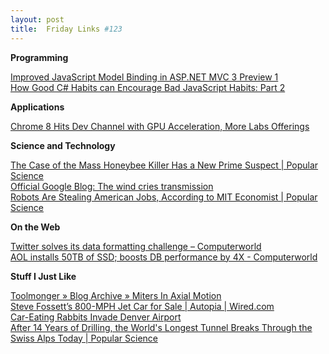 ```yaml
---
layout: post
title:  Friday Links #123
---
```

**Programming**

[Improved JavaScript Model Binding in ASP.NET MVC 3 Preview 1](http://www.dotnetcurry.com/ShowArticle.aspx?ID=587)   
[How Good C# Habits can Encourage Bad JavaScript Habits: Part 2 ](http://enterprisejquery.com/2010/10/how-good-c-habits-can-encourage-bad-javascript-habits-part-2/)

**Applications**

[Chrome 8 Hits Dev Channel with GPU Acceleration, More Labs Offerings ](http://lifehacker.com/5662730/chrome-8-hits-dev-channel-with-gpu-acceleration-more-labs-offerings)

**Science and Technology**

[The Case of the Mass Honeybee Killer Has a New Prime Suspect | Popular Science](http://www.popsci.com/science/article/2010-10/case-mass-honeybee-killer-has-been-solved)   
[Official Google Blog: The wind cries transmission](http://googleblog.blogspot.com/2010/10/wind-cries-transmission.html?utm_source=feedburner&utm_medium=feed&utm_campaign=Feed%3A+blogspot%2FMKuf+%28Official+Google+Blog%29)   
[Robots Are Stealing American Jobs, According to MIT Economist | Popular Science](http://www.popsci.com/technology/article/2010-10/robots-are-stealing-american-jobs-economists-say)

**On the Web**

[Twitter solves its data formatting challenge – Computerworld](http://www.computerworld.com/s/article/9191098/Twitter_solves_its_data_formatting_challenge?source=rss_news)   
[AOL installs 50TB of SSD; boosts DB performance by 4X - Computerworld](http://www.computerworld.com/s/article/9191079/AOL_installs_50TB_of_SSD_boosts_DB_performance_by_4X?source=rss_news)

**Stuff I Just Like**

[Toolmonger » Blog Archive » Miters In Axial Motion](http://toolmonger.com/2010/10/08/miters-in-axial-motion/)   
[Steve Fossett’s 800-MPH Jet Car for Sale | Autopia | Wired.com](http://www.wired.com/autopia/2010/10/for-sale-800-mph-jet-car-new-brakes-low-mileage/)   
[Car-Eating Rabbits Invade Denver Airport ](http://jalopnik.com/5662917/car+eating-rabbits-invade-denver-airport)   
[After 14 Years of Drilling, the World's Longest Tunnel Breaks Through the Swiss Alps Today | Popular Science ](http://www.popsci.com/technology/article/2010-10/after-14-years-worlds-longest-tunnel-breaks-through-swiss-alps)
